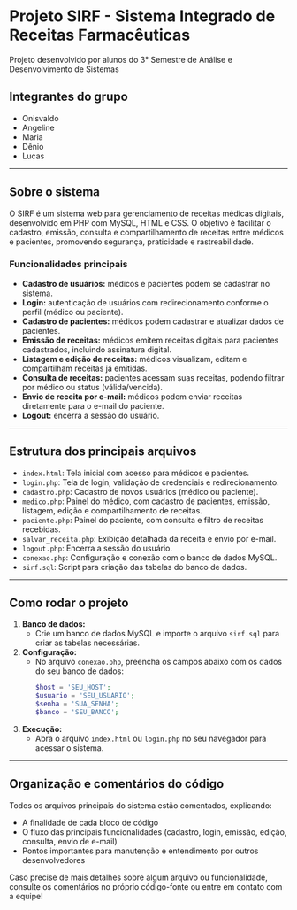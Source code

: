 # Projeto SIRF - Sistema Integrado de Receitas Farmacêuticas

Projeto desenvolvido por alunos do 3° Semestre de Análise e Desenvolvimento de Sistemas

## Integrantes do grupo
- Onisvaldo
- Angeline
- Maria
- Dênio
- Lucas

-------------------------------------------

## Sobre o sistema
O SIRF é um sistema web para gerenciamento de receitas médicas digitais, desenvolvido em PHP com MySQL, HTML e CSS. O objetivo é facilitar o cadastro, emissão, consulta e compartilhamento de receitas entre médicos e pacientes, promovendo segurança, praticidade e rastreabilidade.

### Funcionalidades principais
- **Cadastro de usuários:** médicos e pacientes podem se cadastrar no sistema.
- **Login:** autenticação de usuários com redirecionamento conforme o perfil (médico ou paciente).
- **Cadastro de pacientes:** médicos podem cadastrar e atualizar dados de pacientes.
- **Emissão de receitas:** médicos emitem receitas digitais para pacientes cadastrados, incluindo assinatura digital.
- **Listagem e edição de receitas:** médicos visualizam, editam e compartilham receitas já emitidas.
- **Consulta de receitas:** pacientes acessam suas receitas, podendo filtrar por médico ou status (válida/vencida).
- **Envio de receita por e-mail:** médicos podem enviar receitas diretamente para o e-mail do paciente.
- **Logout:** encerra a sessão do usuário.

---

## Estrutura dos principais arquivos
- `index.html`: Tela inicial com acesso para médicos e pacientes.
- `login.php`: Tela de login, validação de credenciais e redirecionamento.
- `cadastro.php`: Cadastro de novos usuários (médico ou paciente).
- `medico.php`: Painel do médico, com cadastro de pacientes, emissão, listagem, edição e compartilhamento de receitas.
- `paciente.php`: Painel do paciente, com consulta e filtro de receitas recebidas.
- `salvar_receita.php`: Exibição detalhada da receita e envio por e-mail.
- `logout.php`: Encerra a sessão do usuário.
- `conexao.php`: Configuração e conexão com o banco de dados MySQL.
- `sirf.sql`: Script para criação das tabelas do banco de dados.

---

## Como rodar o projeto
1. **Banco de dados:**
   - Crie um banco de dados MySQL e importe o arquivo `sirf.sql` para criar as tabelas necessárias.
2. **Configuração:**
   - No arquivo `conexao.php`, preencha os campos abaixo com os dados do seu banco de dados:
     ```php
     $host = 'SEU_HOST';
     $usuario = 'SEU_USUARIO';
     $senha = 'SUA_SENHA';
     $banco = 'SEU_BANCO';
     ```
3. **Execução:**
   - Abra o arquivo `index.html` ou `login.php` no seu navegador para acessar o sistema.

---

## Organização e comentários do código
Todos os arquivos principais do sistema estão comentados, explicando:
- A finalidade de cada bloco de código
- O fluxo das principais funcionalidades (cadastro, login, emissão, edição, consulta, envio de e-mail)
- Pontos importantes para manutenção e entendimento por outros desenvolvedores

Caso precise de mais detalhes sobre algum arquivo ou funcionalidade, consulte os comentários no próprio código-fonte ou entre em contato com a equipe!